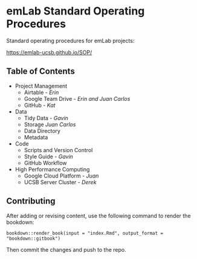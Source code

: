 # emLab Standard Operating Procedures

Standard operating procedures for emLab projects:

<https://emlab-ucsb.github.io/SOP/>


## Table of Contents

* Project Management  
    + Airtable - *Erin*
    + Google Team Drive - *Erin and Juan Carlos*
    + GitHub - *Kat*
* Data
    + Tidy Data - *Gavin*
    + Storage *Juan Carlos*
    + Data Directory
    + Metadata
* Code
    + Scripts and Version Control
    + Style Guide - *Gavin*
    + GitHub Workflow
* High Performance Computing
    + Google Cloud Platform - *Juan*
    + UCSB Server Cluster - *Derek*


## Contributing

After adding or revising content, use the following command to render the bookdown:

`bookdown::render_book(input = "index.Rmd", output_format = "bookdown::gitbook")`

Then commit the changes and push to the repo.
